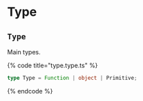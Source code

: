 # Type

## `Type`

Main types.

{% code title="type.type.ts" %}
```typescript
type Type = Function | object | Primitive;
```
{% endcode %}

